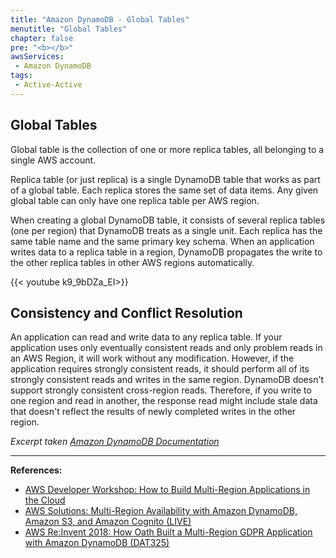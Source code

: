 ```yaml
---
title: "Amazon DynamoDB - Global Tables"
menutitle: "Global Tables"
chapter: false
pre: "<b></b>"
awsServices:
 - Amazon DynamoDB
tags: 
 - Active-Active
---
```


## Global Tables

Global table is the collection of one or more replica tables, all belonging to a single AWS account.

Replica table (or just replica) is a single DynamoDB table that works as part of a global table. Each replica stores the same set of data items. Any given global table can only have one replica table per AWS region.

When creating a global DynamoDB table, it consists of several replica tables (one per region) that DynamoDB treats as a single unit. Each replica has the same table name and the same primary key schema. When an application writes data to a replica table in a region, DynamoDB propagates the write to the other replica tables in other AWS regions automatically.

{{< youtube k9_9bDZa_EI>}}

## Consistency and Conflict Resolution

An application can read and write data to any replica table. If your application uses only eventually consistent reads and only problem reads in an AWS Region, it will work without any modification. However, if the application requires strongly consistent reads, it should perform all of its strongly consistent reads and writes in the same region. DynamoDB doesn't support strongly consistent cross-region reads. Therefore, if you write to one region and read in another, the response read might include stale data that doesn't reflect the results of newly completed writes in the other region.

*Excerpt taken [Amazon DynamoDB Documentation](https://docs.aws.amazon.com/amazondynamodb/latest/developerguide/V2globaltables_HowItWorks.html)*

---
**References:**
- [AWS Developer Workshop: How to Build Multi-Region Applications in the Cloud](https://www.youtube.com/watch?v=k9\_9bDZa_EI)
- [AWS Solutions: Multi-Region Availability with Amazon DynamoDB, Amazon S3, and Amazon Cognito (LIVE)](https://www.youtube.com/watch?v=tTQ36qQF_vA)
- [AWS Re:Invent 2018: How Oath Built a Multi-Region GDPR Application with Amazon DynamoDB (DAT325)](https://www.youtube.com/watch?v=HCfoKyoimOg)
